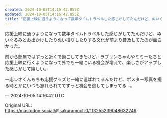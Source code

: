 ```yaml
---
created: 2024-10-05T14:16:42.855Z
updated: 2024-10-05T14:16:42.855Z
title: "応援上映に通うようになって数年タイムトラベルした感じがしてたんだけど、ぬいぐるみ[...]"
---
```


<p>応援上映に通うようになって数年タイムトラベルした感じがしてたんだけど、ぬいぐるみとお出かけしたりぬい撮りしたりする文化が前より普及してたのが面白かった。</p><p>前から部屋ではずっと近くで過ごしてきたけど、ラブリンちゃんやミミーたちと応援上映に行くようになって外でも一緒にいる機会が増えて、楽しさがアップした感じがして嬉しい。</p><p>一応レオくんもちも応援グッズと一緒に運ばれてるんだけど、ポスター写真を撮る時とかにいつも忘れられててずっと機会を逃してしまってる…。</p>

&mdash; 2024-10-05 14:16:42 UTC

Original URL: https://mastodon.social/@sakuramochi0/113255239048632249
